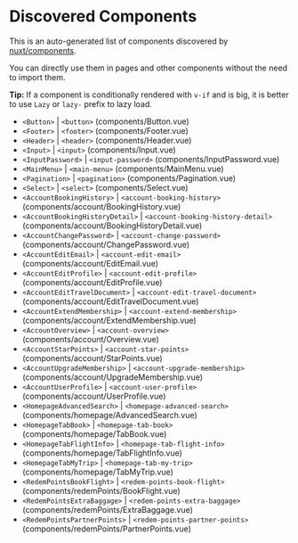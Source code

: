 # Discovered Components

This is an auto-generated list of components discovered by [nuxt/components](https://github.com/nuxt/components).

You can directly use them in pages and other components without the need to import them.

**Tip:** If a component is conditionally rendered with `v-if` and is big, it is better to use `Lazy` or `lazy-` prefix to lazy load.

- `<Button>` | `<button>` (components/Button.vue)
- `<Footer>` | `<footer>` (components/Footer.vue)
- `<Header>` | `<header>` (components/Header.vue)
- `<Input>` | `<input>` (components/Input.vue)
- `<InputPassword>` | `<input-password>` (components/InputPassword.vue)
- `<MainMenu>` | `<main-menu>` (components/MainMenu.vue)
- `<Pagination>` | `<pagination>` (components/Pagination.vue)
- `<Select>` | `<select>` (components/Select.vue)
- `<AccountBookingHistory>` | `<account-booking-history>` (components/account/BookingHistory.vue)
- `<AccountBookingHistoryDetail>` | `<account-booking-history-detail>` (components/account/BookingHistoryDetail.vue)
- `<AccountChangePassword>` | `<account-change-password>` (components/account/ChangePassword.vue)
- `<AccountEditEmail>` | `<account-edit-email>` (components/account/EditEmail.vue)
- `<AccountEditProfile>` | `<account-edit-profile>` (components/account/EditProfile.vue)
- `<AccountEditTravelDocument>` | `<account-edit-travel-document>` (components/account/EditTravelDocument.vue)
- `<AccountExtendMembership>` | `<account-extend-membership>` (components/account/ExtendMembership.vue)
- `<AccountOverview>` | `<account-overview>` (components/account/Overview.vue)
- `<AccountStarPoints>` | `<account-star-points>` (components/account/StarPoints.vue)
- `<AccountUpgradeMembership>` | `<account-upgrade-membership>` (components/account/UpgradeMembership.vue)
- `<AccountUserProfile>` | `<account-user-profile>` (components/account/UserProfile.vue)
- `<HomepageAdvancedSearch>` | `<homepage-advanced-search>` (components/homepage/AdvancedSearch.vue)
- `<HomepageTabBook>` | `<homepage-tab-book>` (components/homepage/TabBook.vue)
- `<HomepageTabFlightInfo>` | `<homepage-tab-flight-info>` (components/homepage/TabFlightInfo.vue)
- `<HomepageTabMyTrip>` | `<homepage-tab-my-trip>` (components/homepage/TabMyTrip.vue)
- `<RedemPointsBookFlight>` | `<redem-points-book-flight>` (components/redemPoints/BookFlight.vue)
- `<RedemPointsExtraBaggage>` | `<redem-points-extra-baggage>` (components/redemPoints/ExtraBaggage.vue)
- `<RedemPointsPartnerPoints>` | `<redem-points-partner-points>` (components/redemPoints/PartnerPoints.vue)
